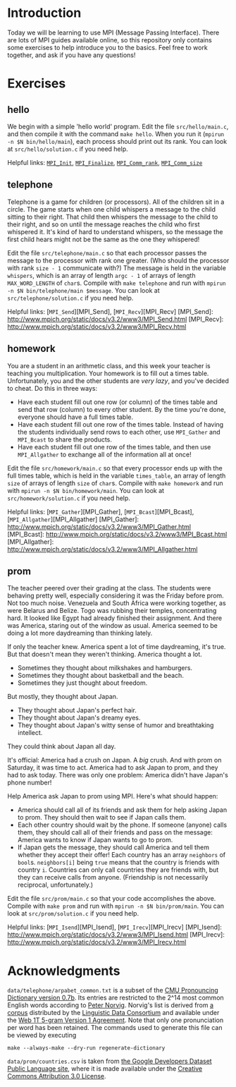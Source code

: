 Introduction
============
Today we will be learning to use MPI (Message Passing Interface). There are lots of MPI guides available online, so this repository only contains some exercises to help introduce you to the basics. Feel free to work together, and ask if you have any questions!

Exercises
=========

hello
-----
We begin with a simple 'hello world' program. Edit the file `src/hello/main.c`, and then compile it with the command `make hello`. When you run it (`mpirun -n $N bin/hello/main`), each process should print out its rank. You can look at `src/hello/solution.c` if you need help.

Helpful links: [`MPI_Init`][MPI_Init], [`MPI_Finalize`][MPI_Finalize], [`MPI_Comm_rank`][MPI_Comm_rank], [`MPI_Comm_size`][MPI_Comm_size]

[MPI_Init]: http://www.mpich.org/static/docs/v3.2/www3/MPI_Init.html
[MPI_Finalize]: http://www.mpich.org/static/docs/v3.2/www3/MPI_Finalize.html
[MPI_Comm_rank]: http://www.mpich.org/static/docs/v3.2/www3/MPI_Comm_rank.html
[MPI_Comm_size]: http://www.mpich.org/static/docs/v3.2/www3/MPI_Comm_size.html

telephone
---------
Telephone is a game for children (or processors). All of the children sit in a circle. The game starts when one child whispers a message to the child sitting to their right. That child then whispers the message to the child to their right, and so on until the message reaches the child who first whispered it. It's kind of hard to understand whispers, so the message the first child hears might not be the same as the one they whispered!

Edit the file `src/telephone/main.c` so that each processor passes the message to the processor with rank one greater. (Who should the processor with rank `size - 1` communicate with?) The message is held in the variable `whispers`, which is an array of length `argc - 1` of arrays of length `MAX_WORD_LENGTH` of `char`s. Compile with `make telephone` and run with `mpirun -n $N bin/telephone/main $message`. You can look at `src/telephone/solution.c` if you need help.

Helpful links: [`MPI_Send`][MPI_Send], [`MPI_Recv`][MPI_Recv]
[MPI_Send]: http://www.mpich.org/static/docs/v3.2/www3/MPI_Send.html
[MPI_Recv]: http://www.mpich.org/static/docs/v3.2/www3/MPI_Recv.html

homework
--------
You are a student in an arithmetic class, and this week your teacher is teaching you multiplication. Your homework is to fill out a times table. Unfortunately, you and the other students are *very lazy*, and you've decided to cheat. Do this in three ways:

* Have each student fill out one row (or column) of the times table and send that row (column) to every other student. By the time you're done, everyone should have a full times table.
* Have each student fill out one row of the times table. Instead of having the students individually send rows to each other, use `MPI_Gather` and `MPI_Bcast` to share the products.
* Have each student fill out one row of the times table, and then use `MPI_Allgather` to exchange all of the information all at once!

Edit the file `src/homework/main.c` so that every processor ends up with the full times table, which is held in the variable `times_table`, an array of length `size` of arrays of length `size` of `char`s. Compile with `make homework` and run with `mpirun -n $N bin/homework/main`. You can look at `src/homework/solution.c` if you need help.

Helpful links: [`MPI_Gather`][MPI_Gather], [`MPI_Bcast`][MPI_Bcast], [`MPI_Allgather`][MPI_Allgather]
[MPI_Gather]: http://www.mpich.org/static/docs/v3.2/www3/MPI_Gather.html
[MPI_Bcast]: http://www.mpich.org/static/docs/v3.2/www3/MPI_Bcast.html
[MPI_Allgather]: http://www.mpich.org/static/docs/v3.2/www3/MPI_Allgather.html

prom
----
The teacher peered over their grading at the class. The students were behaving pretty well, especially considering it was the Friday before prom. Not too much noise. Venezuela and South Africa were working together, as were Belarus and Belize. Togo was rubbing their temples, concentrating hard. It looked like Egypt had already finished their assignment. And there was America, staring out of the window as usual. America seemed to be doing a lot more daydreaming than thinking lately.

If only the teacher knew. America spent a lot of time daydreaming, it's true. But that doesn't mean they weren't thinking. America thought a lot.

* Sometimes they thought about milkshakes and hamburgers.
* Sometimes they thought about basketball and the beach.
* Sometimes they just thought about freedom.

But mostly, they thought about Japan.

* They thought about Japan's perfect hair.
* They thought about Japan's dreamy eyes.
* They thought about Japan's witty sense of humor and breathtaking intellect.

They could think about Japan all day.

It's official: America had a crush on Japan. A *big* crush. And with prom on Saturday, it was time to act. America had to ask Japan to prom, and they had to ask today. There was only one problem: America didn't have Japan's phone number!

Help America ask Japan to prom using MPI. Here's what should happen:
* America should call all of its friends and ask them for help asking Japan to prom. They should then wait to see if Japan calls them.
* Each other country should wait by the phone. If someone (anyone) calls them, they should call all of their friends and pass on the message: America wants to know if Japan wants to go to prom.
* If Japan gets the message, they should call America and tell them whether they accept their offer!
Each country has an array `neighbors` of `bool`s. `neighbors[i]` being `true` means that the country is friends with country `i`. Countries can only call countries they are friends with, but they can receive calls from anyone. (Friendship is not necessarily reciprocal, unfortunately.)

Edit the file `src/prom/main.c` so that your code accomplishes the above. Compile with `make prom` and run with `mpirun -n $N bin/prom/main`. You can look at `src/prom/solution.c` if you need help.

Helpful links: [`MPI_Isend`][MPI_Isend], [`MPI_Irecv`][MPI_Irecv]
[MPI_Isend]: http://www.mpich.org/static/docs/v3.2/www3/MPI_Isend.html
[MPI_Irecv]: http://www.mpich.org/static/docs/v3.2/www3/MPI_Irecv.html

Acknowledgments
===============
`data/telephone/arpabet_common.txt` is a subset of the [CMU Pronouncing Dictionary version 0.7b][cmudict]. Its entries are restricted to the 2^14 most common English words according to [Peter Norvig][norvig]. Norvig's list is derived from [a corpus][corpus] distributed by the [Linguistic Data Consortium][LDC] and available under the [Web 1T 5-gram Version 1 Agreement][agreement]. Note that only one pronunciation per word has been retained. The commands used to generate this file can be viewed by executing

    make --always-make --dry-run regenerate-dictionary

[cmudict]: http://www.speech.cs.cmu.edu/cgi-bin/cmudict
[norvig]: http://norvig.com/ngrams/count_1w.txt
[corpus]: https://catalog.ldc.upenn.edu/LDC2006T13
[LDC]: https://www.ldc.upenn.edu/
[agreement]: https://catalog.ldc.upenn.edu/license/web-1t-5-gram-version-1.pdf

`data/prom/countries.csv` is taken from [the Google Developers Dataset Public Language site][google], where it is made available under the [Creative Commons Attribution 3.0 License][cc].

[google]: https://developers.google.com/public-data/docs/canonical/countries_csv
[cc]: https://creativecommons.org/licenses/by/3.0/
